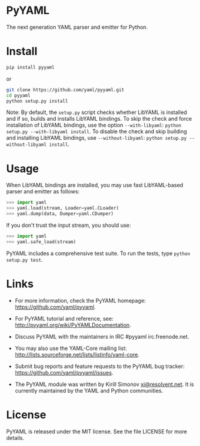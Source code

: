 # PyYAML
The next generation YAML parser and emitter for Python.

# Install
```bash
pip install pyyaml
```
or
```bash
git clone https://github.com/yaml/pyyaml.git
cd pyyaml
python setup.py install
```
Note: By default, the `setup.py` script checks whether LibYAML is installed
and if so, builds and installs LibYAML bindings.  To skip the check
and force installation of LibYAML bindings, use the option `--with-libyaml`:
`python setup.py --with-libyaml install`.  To disable the check and
skip building and installing LibYAML bindings, use `--without-libyaml`:
`python setup.py --without-libyaml install`.

# Usage
When LibYAML bindings are installed, you may use fast LibYAML-based
parser and emitter as follows:
```python
>>> import yaml
>>> yaml.load(stream, Loader=yaml.CLoader)
>>> yaml.dump(data, Dumper=yaml.CDumper)
```

If you don't trust the input stream, you should use:
```python
>>> import yaml
>>> yaml.safe_load(stream)
```

PyYAML includes a comprehensive test suite.  To run the tests,
type `python setup.py test`.

# Links
- For more information, check the PyYAML homepage: https://github.com/yaml/pyyaml.

- For PyYAML tutorial and reference, see: http://pyyaml.org/wiki/PyYAMLDocumentation.

- Discuss PyYAML with the maintainers in IRC #pyyaml irc.freenode.net.

- You may also use the YAML-Core mailing list: http://lists.sourceforge.net/lists/listinfo/yaml-core.

- Submit bug reports and feature requests to the PyYAML bug tracker: https://github.com/yaml/pyyaml/issues.

- The PyYAML module was written by Kirill Simonov <xi@resolvent.net>. It is currently maintained by the YAML and Python communities.

# License
PyYAML is released under the MIT license. See the file LICENSE for more details.
